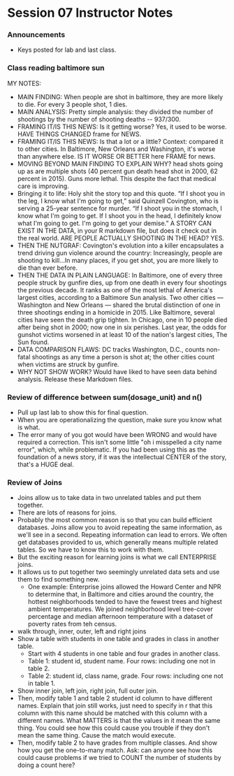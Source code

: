 # Session 07 Instructor Notes

### Announcements
* Keys posted for lab and last class.

### Class reading baltimore sun
MY NOTES: 
* MAIN FINDING: When people are shot in baltimore, they are more likely to die.  For every 3 people shot, 1 dies.  
* MAIN ANALYSIS: Pretty simple analysis: they divided the number of shootings by the number of shooting deaths -- 937/300.
* FRAMING IT/IS THIS NEWS: Is it getting worse? Yes, it used to be worse.  HAVE THINGS CHANGED frame for NEWS.   
* FRAMING IT/IS THIS NEWS: Is that a lot or a little?  Context: compared it to other cities. In Baltimore, New Orleans and Washington, it's worse than anywhere else. IS IT WORSE OR BETTER here FRAME for news.
* MOVING BEYOND MAIN FINDING TO EXPLAIN WHY? head shots going up as are multiple shots (40 percent gun death head shot in 2000, 62 percent in 2015).  Guns more lethal. This despite the fact that medical care is improving.
* Bringing it to life: Holy shit the story top and this quote. “If I shoot you in the leg, I know what I'm going to get,” said Quinzell Covington, who is serving a 25-year sentence for murder. “If I shoot you in the stomach, I know what I'm going to get. If I shoot you in the head, I definitely know what I'm going to get. I'm going to get your demise.”  A STORY CAN EXIST IN THE DATA, in your R markdown file, but does it check out in the real world.  ARE PEOPLE ACTUALLY SHOOTING IN THE HEAD?  YES.
* THEN THE NUTGRAF: Covington's evolution into a killer encapsulates a trend driving gun violence around the country: Increasingly, people are shooting to kill...In many places, if you get shot, you are more likely to die than ever before.
* THEN THE DATA IN PLAIN LANGUAGE: In Baltimore, one of every three people struck by gunfire dies, up from one death in every four shootings the previous decade. It ranks as one of the most lethal of America's largest cities, according to a Baltimore Sun analysis. Two other cities — Washington and New Orleans — shared the brutal distinction of one in three shootings ending in a homicide in 2015. Like Baltimore, several cities have seen the death grip tighten. In Chicago, one in 10 people died after being shot in 2000; now one in six perishes. Last year, the odds for gunshot victims worsened in at least 10 of the nation's largest cities, The Sun found.
* DATA COMPARISON FLAWS: DC tracks Washington, D.C., counts non-fatal shootings as any time a person is shot at; the other cities count when victims are struck by gunfire.
* WHY NOT SHOW WORK? Would have liked to have seen data behind analysis.  Release these Markdown files.

### Review of difference between sum(dosage_unit) and n()
* Pull up last lab to show this for final question.
* When you are operationalizing the question, make sure you know what is what.
* The error many of you got would have been WRONG and would have required a correction.  This isn't some little "oh i misspelled a city name error", which, while problematic.  If you had been using this as the foundation of a news story, if it was the intellectual CENTER of the story, that's a HUGE deal.

### Review of Joins
* Joins allow us to take data in two unrelated tables and put them together.  
* There are lots of reasons for joins.
* Probably the most common reason is so that you can build efficient databases.  Joins allow you to avoid repeating the same information, as we'll see in a second.  Repeating information can lead to errors. We often get databases provided to us, which generally means multiple related tables.  So we have to know this to work with them.
* But the exciting reason for learning joins is what we call ENTERPRISE joins.
* It allows us to put together two seemingly unrelated data sets and use them to find something new.
  * One example: Enterprise joins allowed the Howard Center and NPR to determine that, in Baltimore and cities around the country, the hottest neighborhoods tended to have the fewest trees and highest ambient temperatures.  We joined neighborhood level tree-cover percentage and median afternoon temperature with a dataset of poverty rates from teh census.
* walk through, inner, outer, left and right joins
* Show a table with students in one table and grades in class in another table.  
  * Start with 4 students in one table and four grades in another class.  
  * Table 1: student id, student name.  Four rows: including one not in table 2.  
  * Table 2: student id, class name, grade. Four rows: including one not in table 1.
* Show inner join, left join, right join, full outer join.
* Then, modify table 1 and table 2 student id column to have different names.  Explain that join still works, just need to specify in r that this column with this name should be matched with this column with a different names.  What MATTERS is that the values in it mean the same thing.  You could see how this could cause you trouble if they don't mean the same thing.  Cause the match would execute.
* Then, modify table 2 to have grades from multiple classes.  And show how you get the one-to-many match.  Ask: can anyone see how this could cause problems if we tried to COUNT the number of students by doing a count here?
